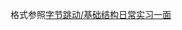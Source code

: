 格式参照[字节跳动/基础结构日常实习一面](https://github.com/mhvvv/CS-Interviews/blob/main/%E5%AD%97%E8%8A%82%E8%B7%B3%E5%8A%A8/%E5%9F%BA%E7%A1%80%E6%9E%B6%E6%9E%84%E6%97%A5%E5%B8%B8%E5%AE%9E%E4%B9%A0%E4%B8%80%E9%9D%A2.md)
